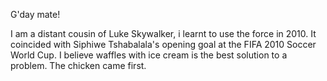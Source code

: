 G'day mate!

I am a distant cousin of Luke Skywalker, i learnt to use the force in 2010.  It coincided with Siphiwe Tshabalala's opening goal at the FIFA 2010 Soccer World Cup.  I believe waffles with ice cream is the best solution to a problem.  The chicken came first. 
